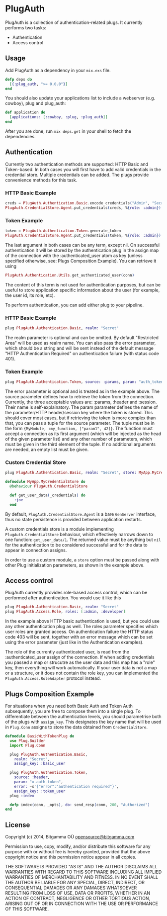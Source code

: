 # PlugAuth

PlugAuth is a collection of authentication-related plugs. It currently performs two tasks:

* Authentication
* Access control

## Usage

Add PlugAuth as a dependency in your `mix.exs` file.

```elixir
defp deps do
  [{:plug_auth, ">= 0.0.0"}]
end
```

You should also update your applications list to include a webserver (e.g. cowboy), plug and plug_auth:

```elixir
def application do
  [applications: [:cowboy, :plug, :plug_auth]]
end
```

After you are done, run `mix deps.get` in your shell to fetch the dependencies.

## Authentication

Currently two authentication methods are supported: HTTP Basic and Token-based. In both cases you will first have to add valid credentials in the credential store. Multiple credentials can be added. The plugs provide convenience methods for this task.

### HTTP Basic Example
```elixir
creds = PlugAuth.Authentication.Basic.encode_credentials("Admin", "SecretPass")
PlugAuth.CredentialStore.Agent.put_credentials(creds, %{role: :admin})
```

### Token Example
```elixir
token = PlugAuth.Authentication.Token.generate_token
PlugAuth.CredentialStore.Agent.put_credentials(token, %{role: :admin})
```

The last argument in both cases can be any term, except nil. On successful authentication it will be stored by the authentication plug in the assign map of the connection with the :authenticated_user atom as key
(unless specified otherwise, see: Plugs Composition Example). You can retrieve it using

```elixir
PlugAuth.Authentication.Utils.get_authenticated_user(conn)
```

The content of this term is not used for authentication purposes, but can be useful to store application specific information about the user (for example, the user id, its role, etc).

To perform authentication, you can add either plug to your pipeline.

### HTTP Basic Example
```elixir
plug PlugAuth.Authentication.Basic, realm: "Secret"
```
The realm parameter is optional and can be omitted. By default "Restricted Area" will be used as realm name. You can also pass the error parameter, which should be a string and will be sent instead of the default message "HTTP Authentication Required" on authentication failure (with status code 401).

### Token Example
```elixir
plug PlugAuth.Authentication.Token, source: :params, param: "auth_token", error: ~s'{"error":"authentication required"}'
```
The error parameter is optional and is treated as in the example above. The source parameter defines how to retrieve the token from the connection. Currently, the three acceptable values are: :params, :header and :session. Their name is self-explainatory. The param parameter defines the name of the parameter/HTTP header/session key where the token is stored. This should cover most cases, but if retrieving the token is more complex than that, you can pass a tuple for the source parameter. The tuple must be in the form `{MyModule, :my_function, ["param1", 42]}`. The function must accept a connection as its first argument (which will be injected as the head of the given parameter list) and any other number of parameters, which must be given in the third element of the tuple. If no additional arguments are needed, an empty list must be given.

### Custom Credential Store
```elixir
plug PlugAuth.Authentication.Basic, realm: "Secret", store: MyApp.MyCredentialStore
```

```elixir
defmodule MyApp.MyCredentialStore do
  @behaviour PlugAuth.CredentialStore

  def get_user_data(_credentials) do
    :joe
  end
```

By default, `PlugAuth.CredentialStore.Agent` is a bare `GenServer` interface, thus no
state persistence is provided between application restarts.

A custom credentials store is a module implementing `PlugAuth.CredentialStore`
behaviour, which effectively narrows down to one function: `get_user_data/1`.
The returned value must be anything but `nil` for the authentication to be
considered successful and for the data to appear in connection assigns.

In order to use a custom module, a `store` option must be passed along with
other Plug initialization parameters, as shown in the example above.

## Access control
PlugAuth currently provides role-based access control, which can be performed after authentication. You would use it like this

```elixir
plug PlugAuth.Authentication.Basic, realm: "Secret"
plug PlugAuth.Access.Role, roles: [:admin, :developer]
```

In the example above HTTP basic authentication is used, but you could use any other authentication plug as well. The roles parameter specifies which user roles are granted access. On authentication failure the HTTP status code 403 will be sent, together with an error message which can be set using the error parameter (just like in the Authentication examples).

The role of the currently authenticated user, is read from the :authenticated_user assign of the connection. If when adding credentials you passed a map or strucutre as the user data and this map has a "role" key, then everything will work automatically. If your user data is not a map or a structure, or it does not contain the role key, you can implemented the ```PlugAuth.Access.RoleAdapter``` protocol instead.

## Plugs Composition Example

For situations when you need both Basic Auth and Token Auth subsequently, you
are free to compose them into a single plug.
To differentiate between the authentication levels, you should parametrise
both of the plugs with `assign_key`. This designates the key name that will be used
in `Plug.Conn` assigns to store the data obtained from `CredentialStore`.

```elixir
defmodule BasicWithTokenPlug do
  use Plug.Builder
  import Plug.Conn

  plug PlugAuth.Authentication.Basic,
    realm: "Secret",
    assign_key: :basic_user

  plug PlugAuth.Authentication.Token,
    source: :header,
    param: "x-auth-token",
    error: ~s'{"error":"authentication required"}',
    assign_key: :token_user
  plug :index

  defp index(conn, _opts), do: send_resp(conn, 200, "Authorized")
end
```



## License
Copyright (c) 2014, Bitgamma OÜ <opensource@bitgamma.com>

Permission to use, copy, modify, and/or distribute this software for any
purpose with or without fee is hereby granted, provided that the above
copyright notice and this permission notice appear in all copies.

THE SOFTWARE IS PROVIDED "AS IS" AND THE AUTHOR DISCLAIMS ALL WARRANTIES
WITH REGARD TO THIS SOFTWARE INCLUDING ALL IMPLIED WARRANTIES OF
MERCHANTABILITY AND FITNESS. IN NO EVENT SHALL THE AUTHOR BE LIABLE FOR
ANY SPECIAL, DIRECT, INDIRECT, OR CONSEQUENTIAL DAMAGES OR ANY DAMAGES
WHATSOEVER RESULTING FROM LOSS OF USE, DATA OR PROFITS, WHETHER IN AN
ACTION OF CONTRACT, NEGLIGENCE OR OTHER TORTIOUS ACTION, ARISING OUT OF
OR IN CONNECTION WITH THE USE OR PERFORMANCE OF THIS SOFTWARE.
